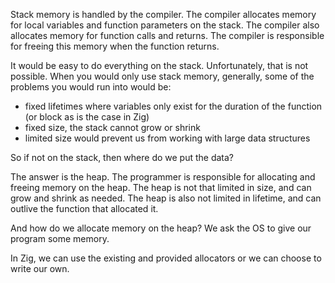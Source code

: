 

Stack memory is handled by the compiler. The compiler allocates memory for local variables and function parameters on the stack. The compiler also allocates memory for function calls and returns. The compiler is responsible for freeing this memory when the function returns.

It would be easy to do everything on the stack. Unfortunately, that is not possible. When you would only use stack memory, generally, some of the problems you would run into would be:
- fixed lifetimes where variables only exist for the duration of the function (or block as is the case in Zig)
- fixed size, the stack cannot grow or shrink
- limited size would prevent us from working with large data structures


So if not on the stack, then where do we put the data?

The answer is the heap. The programmer is responsible for allocating and freeing memory on the heap. The heap is not that limited in size, and can grow and shrink as needed. The heap is also not limited in lifetime, and can outlive the function that allocated it.

And how do we allocate memory on the heap? We ask the OS to give our program some memory.

In Zig, we can use the existing and provided allocators or we can choose to write our own.